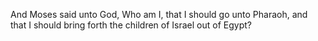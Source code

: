 And Moses said unto God, Who am I, that I should go unto Pharaoh, and that I should bring forth the children of Israel out of Egypt?
